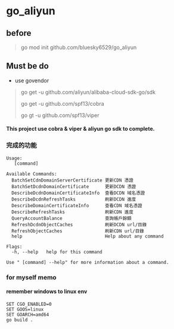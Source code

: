 # go_aliyun

## before
> go mod init github.com/bluesky6529/go_aliyun

## Must be do 
+ use govendor
> go get -u github.com/aliyun/alibaba-cloud-sdk-go/sdk
> 
> go get -u github.com/spf13/cobra
>
> go gt -u github.com/spf13/viper

#### This project use cobra & viper & aliyun go sdk to complete.

### 完成的功能
```
Usage:
   [command]

Available Commands:
  BatchSetCdnDomainServerCertificate 更新CDN 憑證
  BatchSetDcdnDomainCertificate      更新DCDN 憑證
  DescribeDcdnDomainCertificateInfo  查看DCDN 域名憑證
  DescribeDcdnRefreshTasks           刷新DCDN 進度
  DescribeDomainCertificateInfo      查看CDN 域名憑證
  DescribeRefreshTasks               刷新CDN 進度
  QueryAccountBalance                查詢帳戶餘額
  RefreshDcdnObjectCaches            刷新DCDN url/目錄
  RefreshObjectCaches                刷新CDN url/目錄
  help                               Help about any command

Flags:
  -h, --help   help for this command

Use " [command] --help" for more information about a command.
```

### for myself memo
#### remember windows to linux env
```
SET CGO_ENABLED=0
SET GOOS=linux
SET GOARCH=amd64
go build .
```